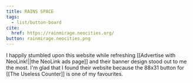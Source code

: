 ```yaml
---
title: RAINS SPACE
tags:
  - list/button-board
cite:
  href: https://rainmirage.neocities.org/
button: rainmirage.neocities.png
---
```


I happily stumbled upon this website while refreshing [[Advertise with NeoLink!||the NeoLink ads page]] and their banner design stood out to me the most. I'm glad that I found their website because the 88x31 button for [[The Useless Counter]] is one of my favourites.
